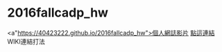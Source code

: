 # 2016fallcadp_hw
<a"https://40423222.github.io/2016fallcadp_hw">個人網誌影片</a>
<a href="網址">點這連結</a> WIKI連結打法
